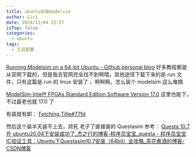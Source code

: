 ```yaml
---
title: ubuntu安装modelsim
author: Cici
date: 2024/11/04 22:57
isTop: false
categories:
  - ubuntu
tags:
  - 工具配置
---
```


[Running Modelsim on a 64-bit Ubuntu - Github personal blog](https://pcotret.github.io/modelsim-ubuntu/)
好多教程都是从官网下载的，但是我去官网完全找不到啊喂，其他途径下载下来的是.run 文件，只有这篇是.run 的 linux 安装了 ，啊啊啊，怎么装个 modelsim 这么难搞

[ModelSim-Intel® FPGAs Standard Edition Software Version 17.0](https://www.intel.com/content/www/us/en/software-kit/750247/modelsim-intel-fpgas-standard-edition-software-version-17-0.html) 这里也能下，不过最老也就 17.0 了

有装就有卸：
[Fetching Title#77fd](https://blog.csdn.net/heybob/article/details/41983427)

然后这个装半天装不上去，烦死 老子了直接装的 Questasim
参考：
[Questa 10.7 在 ubuntu20.04下安装成功了_杰之行的博客-程序员宝宝_questa - 程序员宝宝](https://cxybb.com/article/haojie_duan/119248753)
[IC验证工具：Ubuntu下Questasim10.7安装（64bit）全攻略_茶花煮酒的博客-CSDN博客](https://blog.csdn.net/qq446293528/article/details/113895761)
